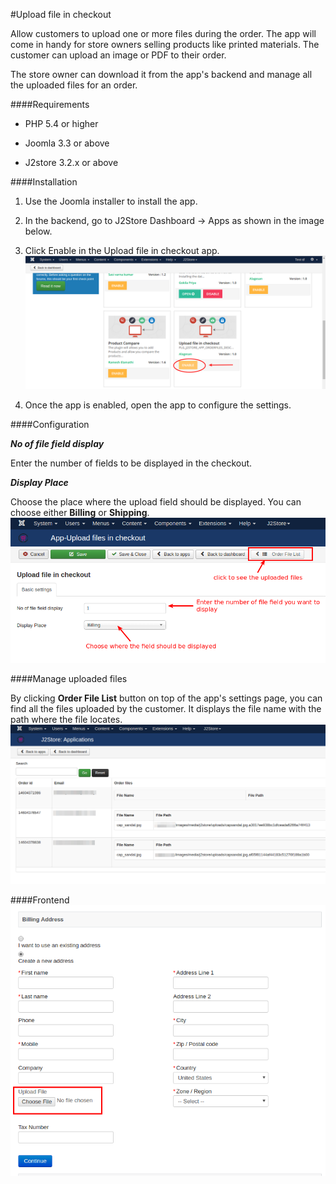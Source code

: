 #Upload file in checkout

Allow customers to upload one or more files during the order. The app will come in handy for store owners selling products like printed materials. The customer can upload an image or PDF to their order.

The store owner can download it from the app's backend and manage all the uploaded files for an order.

####Requirements

* PHP 5.4 or higher

* Joomla 3.3 or above

* J2store 3.2.x or above

####Installation

1. Use the Joomla installer to install the app.

2. In the backend, go to J2Store Dashboard -> Apps as shown in the image below.

3. Click Enable in the Upload file in checkout app.
   ![](assets/images/file_upload_04.png)

4. Once the app is enabled, open the app to configure the settings.

####Configuration

***No of file field display***

   Enter the number of fields to be displayed in the checkout.
   
***Display Place***

   Choose the place where the upload field should be displayed. You can choose either **Billing** or **Shipping**.
   ![](assets/images/file_upload_01.png)
   
####Manage uploaded files

By clicking **Order File List** button on top of the app's settings page, you can find all the files uploaded by the customer. It displays the file name with the path where the file locates.
  ![](assets/images/file_upload_02.png)
  
####Frontend
![](assets/images/file_upload_03.png)

